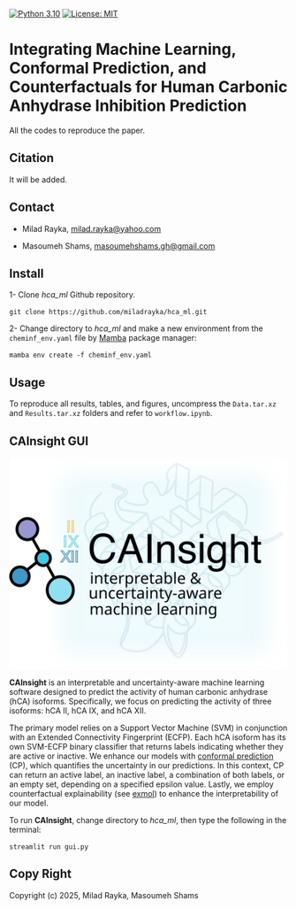 [![Python 3.10](https://img.shields.io/badge/python-3.10-blue.svg)](https://www.python.org/downloads/release/python-360/)
[![License: MIT](https://img.shields.io/badge/License-MIT-yellow.svg)](https://opensource.org/licenses/MIT)

# Integrating Machine Learning, Conformal Prediction, and Counterfactuals for Human Carbonic Anhydrase Inhibition Prediction
All the codes to reproduce the paper.

## Citation
It will be added.

## Contact
- Milad Rayka, milad.rayka@yahoo.com

- Masoumeh Shams, masoumehshams.gh@gmail.com

## Install

1- Clone *hca_ml* Github repository.
```
git clone https://github.com/miladrayka/hca_ml.git
```

2- Change directory to *hca_ml* and make a new environment from the `cheminf_env.yaml` file by [Mamba](https://github.com/conda-forge/miniforge) package manager:
```
mamba env create -f cheminf_env.yaml
```

## Usage
To reproduce all results, tables, and figures, uncompress the `Data.tar.xz` and `Results.tar.xz` folders and refer to `workflow.ipynb`.

## CAInsight GUI

<img src="https://github.com/miladrayka/hca_ml/blob/main/Logo.png" alt="drawing" width="600" style="display: block; margin: auto;"/>

**CAInsight** is an interpretable and uncertainty-aware machine learning software designed to predict the activity of human carbonic anhydrase (hCA) isoforms. Specifically, we focus on predicting the activity of three isoforms: hCA II, hCA IX, and hCA XII. 

The primary model relies on a Support Vector Machine (SVM) in conjunction with an Extended Connectivity Fingerprint (ECFP). Each hCA isoform has its own SVM-ECFP binary classifier that returns labels indicating whether they are active or inactive. 
We enhance our models with [conformal prediction](https://pubs.acs.org/doi/abs/10.1021/ci5001168) (CP), which quantifies the uncertainty in our predictions. In this context, CP can return an active label, an inactive label, a combination of both labels, or an empty set, depending on a specified epsilon value. Lastly, we employ counterfactual explainability (see [exmol](https://github.com/ur-whitelab/exmol)) to enhance the interpretability of our model.

To run **CAInsight**, change directory to *hca_ml*, then type the following in the terminal:
```
streamlit run gui.py
```

## Copy Right
Copyright (c) 2025, Milad Rayka, Masoumeh Shams
